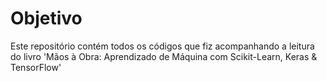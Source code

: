 # Objetivo

Este repositório contém todos os códigos que fiz acompanhando a leitura do livro 'Mãos à Obra: Aprendizado de Máquina com Scikit-Learn, Keras & TensorFlow'
